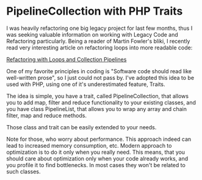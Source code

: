 PipelineCollection with PHP Traits
==================================

I was heavily refactoring one big legacy project for last few months, thus I was seeking valuable information on
working with Legacy Code and Refactoring particularly. Being a reader of Martin Fowler's bliki, I recently read
very interesting article on refactoring loops into more readable code:

[Refactoring with Loops and Collection Pipelines](http://martinfowler.com/articles/refactoring-pipelines.html)

One of my favorite principles in coding is "Software code should read like well-written prose", so I just could not
pass by. I've adopted this idea to be used with PHP, using one of it's underestimated feature, Traits.

The idea is simple, you have a trait, called PipelineCollection, that allows you to add map, filter and reduce
functionality to your existing classes, and you have class PipelineList, that allows you to wrap any array and
chain filter, map and reduce methods.

Those class and trait can be easily extended to your needs.

Note for those, who worry about performance. This approach indeed can lead to increased memory consumption, etc.
Modern approach to optimization is to do it only when you really need. This means, that you should care about
optimization only when your code already works, and you profile it to find bottlenecks. In most cases they won't be
related to such classes.
